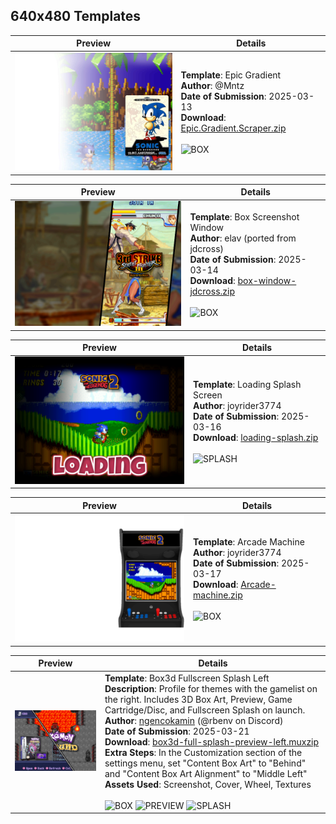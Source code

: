 ## 640x480 Templates

| **Preview** | **Details** |
|-------------|-------------|
| <img src="previews/Epic.Gradient.png" width="320"> | **Template**: Epic Gradient <br> **Author**: @Mntz <br> **Date of Submission**: 2025-03-13 <br> **Download**: [Epic.Gradient.Scraper.zip](files/Epic.Gradient.Scraper.zip) <br><br> ![BOX](https://img.shields.io/static/v1?label=&message=BOX&color=%23EDD113&style=for-the-badge) <br> |

| **Preview** | **Details** |
|-------------|-------------|
| <img src="previews/box-window.png" width="320"> | **Template**: Box Screenshot Window <br> **Author**: elav (ported from jdcross) <br> **Date of Submission**: 2025-03-14 <br> **Download**: [box-window-jdcross.zip](files/box-window-jdcross.zip) <br><br> ![BOX](https://img.shields.io/static/v1?label=&message=BOX&color=%23EDD113&style=for-the-badge) <br> |

| **Preview** | **Details** |
|-------------|------------|
| <img src="previews/loading-splash.png" width="320"> | **Template**: Loading Splash Screen <br> **Author**: joyrider3774 <br> **Date of Submission**: 2025-03-16 <br> **Download**: [loading-splash.zip](files/loading-splash.zip) <br><br> ![SPLASH](https://img.shields.io/static/v1?label=&message=SPLASH&color=%23EDD113&style=for-the-badge) <br> |

| **Preview** | **Details** |
|-------------|------------|
| <img src="previews/Arcade-machine.png" width="320"> | **Template**: Arcade Machine <br> **Author**: joyrider3774 <br> **Date of Submission**: 2025-03-17 <br> **Download**: [Arcade-machine.zip](files/Arcade-machine.zip) <br><br> ![BOX](https://img.shields.io/static/v1?label=&message=BOX&color=%23EDD113&style=for-the-badge) <br> |


| **Preview** | **Details** |
|-------------|-------------|
| <img src="previews/box3d-full-splash-preview-left.png" width="320"> | **Template**: Box3d Fullscreen Splash Left <br> **Description**: Profile for themes with the gamelist on the right. Includes 3D Box Art, Preview, Game Cartridge/Disc, and Fullscreen Splash on launch.<br> **Author**: [ngencokamin](https://github.com/ngencokamin) (@rbenv on Discord) <br> **Date of Submission**: 2025-03-21 <br> **Download**: [box3d-full-splash-preview-left.muxzip](files/box3d-full-splash-preview-left.muxzip) <br> **Extra Steps**: In the Customization section of the settings menu, set "Content Box Art" to "Behind" and "Content Box Art Alignment" to "Middle Left" <br> **Assets Used**: Screenshot, Cover, Wheel, Textures <br><br>  ![BOX](https://img.shields.io/static/v1?label=&message=BOX&color=%23EDD113&style=for-the-badge) ![PREVIEW](https://img.shields.io/static/v1?label=&message=PREVIEW&color=%23EDD113&style=for-the-badge) ![SPLASH](https://img.shields.io/static/v1?label=&message=SPLASH&color=%23EDD113&style=for-the-badge) <br>   |